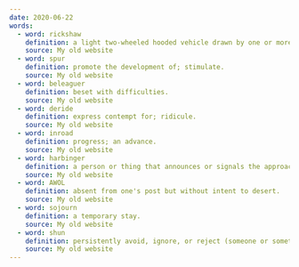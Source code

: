 ```yaml
---
date: 2020-06-22
words:
  - word: rickshaw
    definition: a light two-wheeled hooded vehicle drawn by one or more people, used chiefly in Asian countries.
    source: My old website
  - word: spur
    definition: promote the development of; stimulate.
    source: My old website
  - word: beleaguer
    definition: beset with difficulties.
    source: My old website
  - word: deride
    definition: express contempt for; ridicule.
    source: My old website
  - word: inroad
    definition: progress; an advance.
    source: My old website
  - word: harbinger
    definition: a person or thing that announces or signals the approach of another.
    source: My old website
  - word: AWOL
    definition: absent from one's post but without intent to desert.
    source: My old website
  - word: sojourn
    definition: a temporary stay.
    source: My old website
  - word: shun
    definition: persistently avoid, ignore, or reject (someone or something) through antipathy or caution.
    source: My old website
---
```

